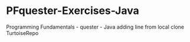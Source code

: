 # PFquester-Exercises-Java
Programming Fundamentals - quester - Java
adding line from local clone TurtoiseRepo
